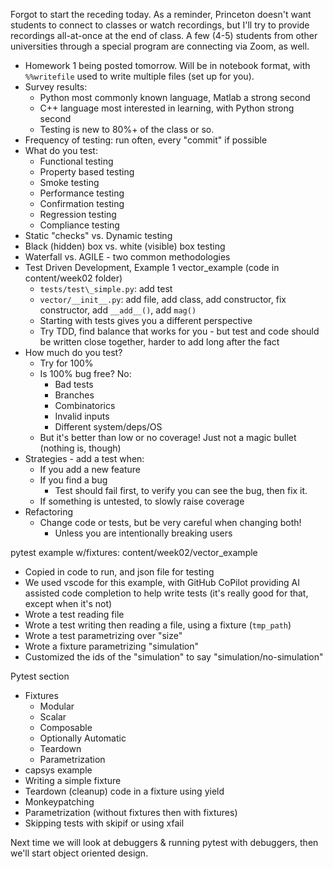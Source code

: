 Forgot to start the receding today. As a reminder, Princeton doesn't want
students to connect to classes or watch recordings, but I'll try to provide
recordings all-at-once at the end of class. A few (4-5) students from other
universities through a special program are connecting via Zoom, as well.

- Homework 1 being posted tomorrow. Will be in notebook format, with
  `%%writefile` used to write multiple files (set up for you).
- Survey results:
  - Python most commonly known language, Matlab a strong second
  - C++ language most interested in learning, with Python strong second
  - Testing is new to 80%+ of the class or so.
- Frequency of testing: run often, every "commit" if possible
- What do you test:
  - Functional testing
  - Property based testing
  - Smoke testing
  - Performance testing
  - Confirmation testing
  - Regression testing
  - Compliance testing
- Static "checks" vs. Dynamic testing
- Black (hidden) box vs. white (visible) box testing
- Waterfall vs. AGILE - two common methodologies
- Test Driven Development, Example 1 vector_example (code in content/week02
  folder)
  - `tests/test\_simple.py`: add test
  - `vector/__init__.py`: add file, add class, add constructor, fix constructor,
    add `__add__()`, add `mag()`
  - Starting with tests gives you a different perspective
  - Try TDD, find balance that works for you - but test and code should be
    written close together, harder to add long after the fact
- How much do you test?
  - Try for 100%
  - Is 100% bug free? No:
    - Bad tests
    - Branches
    - Combinatorics
    - Invalid inputs
    - Different system/deps/OS
  - But it's better than low or no coverage! Just not a magic bullet (nothing
    is, though)
- Strategies - add a test when:
  - If you add a new feature
  - If you find a bug
    - Test should fail first, to verify you can see the bug, then fix it.
  - If something is untested, to slowly raise coverage
- Refactoring
  - Change code or tests, but be very careful when changing both!
    - Unless you are intentionally breaking users

pytest example w/fixtures: content/week02/vector_example

- Copied in code to run, and json file for testing
- We used vscode for this example, with GitHub CoPilot providing AI assisted
  code completion to help write tests (it's really good for that, except when
  it's not)
- Wrote a test reading file
- Wrote a test writing then reading a file, using a fixture (`tmp_path`)
- Wrote a test parametrizing over "size"
- Wrote a fixture parametrizing "simulation"
- Customized the ids of the "simulation" to say "simulation/no-simulation"

Pytest section

- Fixtures
  - Modular
  - Scalar
  - Composable
  - Optionally Automatic
  - Teardown
  - Parametrization
- capsys example
- Writing a simple fixture
- Teardown (cleanup) code in a fixture using yield
- Monkeypatching
- Parametrization (without fixtures then with fixtures)
- Skipping tests with skipif or using xfail

Next time we will look at debuggers & running pytest with debuggers, then we'll
start object oriented design.
